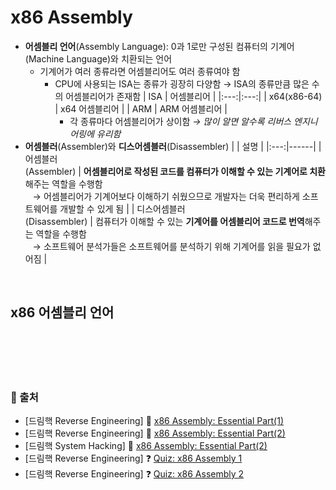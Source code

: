 # x86 Assembly

* **어셈블리 언어**(Assembly Language): 0과 1로만 구성된 컴퓨터의 기계어(Machine Language)와 치환되는 언어
    - 기계어가 여러 종류라면 어셈블리어도 여러 종류여야 함
        + CPU에 사용되는 ISA는 종류가 굉장히 다양함 → ISA의 종류만큼 많은 수의 어셈블리어가 존재함
            | ISA | 어셈블리어 |
            |:---:|:---:|
            | x64(x86-64) | x64 어셈블리어 |
            | ARM | ARM 어셈블리어 |
            + 각 종류마다 어셈블리어가 상이함 *→ 많이 알면 알수록 리버스 엔지니어링에 유리함*
* **어셈블러**(Assembler)와 **디스어셈블러**(Disassembler)
    | | 설명 |
    |:---:|------|
    | 어셈블러 <br/> (Assembler) | **어셈블리어로 작성된 코드를 컴퓨터가 이해할 수 있는 기계어로 치환**해주는 역할을 수행함 <br/> &nbsp;&nbsp; → 어셈블리어가 기계어보다 이해하기 쉬웠으므로 개발자는 더욱 편리하게 소프트웨어를 개발할 수 있게 됨 |
    | 디스어셈블러 <br/> (Disassembler) | 컴퓨터가 이해할 수 있는 **기계어를 어셈블리어 코드로 번역**해주는 역할을 수행함 <br/> &nbsp;&nbsp; → 소프트웨어 분석가들은 소프트웨어를 분석하기 위해 기계어를 읽을 필요가 없어짐 |

<br/>

## x86 어셈블리 언어

<br/><br/><br/><br/>
### 🔖 출처
* [드림핵 Reverse Engineering] 📌 [x86 Assembly: Essential Part(1)](https://dreamhack.io/lecture/courses/57)
* [드림핵 Reverse Engineering] 📌 [x86 Assembly: Essential Part(2)](https://dreamhack.io/lecture/courses/38)
* [드림핵 System Hacking] 📌 [x86 Assembly: Essential Part(2)](https://dreamhack.io/lecture/courses/63)
* [드림핵 Reverse Engineering] ❓ [Quiz: x86 Assembly 1](https://dreamhack.io/learn/quiz/17)
* [드림핵 Reverse Engineering] ❓ [Quiz: x86 Assembly 2](https://dreamhack.io/learn/quiz/25)
